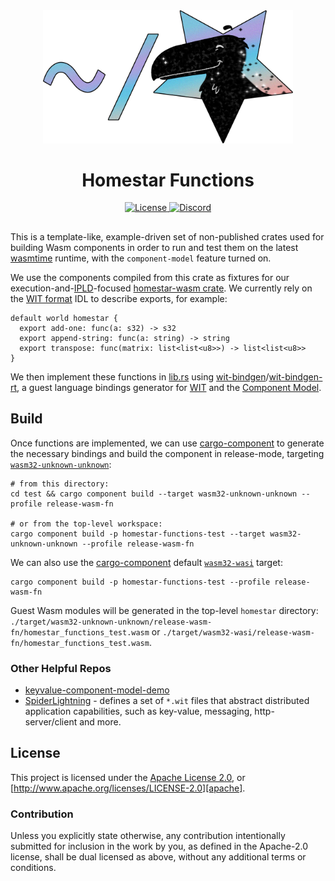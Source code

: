 <div align="center">
  <a href="https://github.com/ipvm-wg/homestar" target="_blank">
    <img src="https://raw.githubusercontent.com/ipvm-wg/homestar/main/assets/mascot_full_transparent.png" alt="Homestar logo" width="400"></img>
  </a>

  <h1 align="center">Homestar Functions</h1>

  <p>
    <a href="https://github.com/ipvm-wg/homestar/blob/main/LICENSE">
      <img src="https://img.shields.io/badge/License-Apache%202.0-blue.svg" alt="License">
    </a>
    <a href="https://discord.gg/fissioncodes">
      <img src="https://img.shields.io/static/v1?label=Discord&message=join%20us!&color=mediumslateblue" alt="Discord">
    </a>
  </p>
</div>

##

This is a template-like, example-driven set of non-published crates used for
building Wasm components in order to run and test them on the latest
[wasmtime][wasmtime] runtime, with the `component-model` feature turned on.

We use the components compiled from this crate as fixtures for our
execution-and-[IPLD][ipld]-focused [homestar-wasm crate](../homestar-wasm). We
currently rely on the [WIT format][wit-mvp] IDL to describe exports, for
example:

```wit
default world homestar {
  export add-one: func(a: s32) -> s32
  export append-string: func(a: string) -> string
  export transpose: func(matrix: list<list<u8>>) -> list<list<u8>>
}
```

We then implement these functions in [lib.rs](./src/lib.rs) using
[wit-bindgen][wit-bindgen]/[wit-bindgen-rt][wit-bindgen-rt], a guest language
bindings generator for [WIT][wit-mvp] and the
[Component Model][component-model].

## Build

Once functions are implemented, we can use [cargo-component][cargo-component] to
generate the necessary bindings and build the component in release-mode,
targeting [`wasm32-unknown-unknown`][wasm32-unknown]:

```console
# from this directory:
cd test && cargo component build --target wasm32-unknown-unknown --profile release-wasm-fn

# or from the top-level workspace:
cargo component build -p homestar-functions-test --target wasm32-unknown-unknown --profile release-wasm-fn
```

We can also use the [cargo-component][cargo-component] default [`wasm32-wasi`][wasm32-wasi] target:

``` console
cargo component build -p homestar-functions-test --profile release-wasm-fn
```

Guest Wasm modules will be generated in the top-level `homestar` directory:
`./target/wasm32-unknown-unknown/release-wasm-fn/homestar_functions_test.wasm`
or `./target/wasm32-wasi/release-wasm-fn/homestar_functions_test.wasm`.

### Other Helpful Repos

* [keyvalue-component-model-demo][kv-demo]
* [SpiderLightning][spiderlightning] - defines a set of `*.wit` files that
  abstract distributed application capabilities, such as key-value, messaging,
  http-server/client and more.

## License

This project is licensed under the [Apache License 2.0](./LICENSE), or
[http://www.apache.org/licenses/LICENSE-2.0][apache].

### Contribution

Unless you explicitly state otherwise, any contribution intentionally
submitted for inclusion in the work by you, as defined in the Apache-2.0
license, shall be dual licensed as above, without any additional terms or
conditions.


[apache]: https://www.apache.org/licenses/LICENSE-2.0
[cargo-component]: https://github.com/bytecodealliance/cargo-component
[component-model]: https://github.com/WebAssembly/component-model
[ipld]: https://ipld.io/
[kv-demo]: https://github.com/Mossaka/keyvalue-component-model-demo
[spiderlightning]: https://github.com/deislabs/spiderlightning
[wasi]: https://github.com/WebAssembly/WASI
[wasm32-unknown]: https://rustwasm.github.io/docs/wasm-pack/prerequisites/non-rustup-setups.html#manually-add-wasm32-unknown-unknown
[wasm32-wasi]: https://wasmbyexample.dev/examples/wasi-hello-world/wasi-hello-world.rust.en-us
[wasmtime]: https://github.com/bytecodealliance/wasmtime
[wasm-tools]: https://github.com/bytecodealliance/wasm-tools
[wit-bindgen]: https://github.com/bytecodealliance/wit-bindgen
[wit-bindgen-rt]: https://github.com/bytecodealliance/wit-bindgen-rt
[wit-component]: https://crates.io/crates/wit-component
[wit-mvp]: https://github.com/WebAssembly/component-model/blob/main/design/mvp/WIT.md
